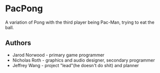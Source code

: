 # PacPong
A variation of Pong with the third player being Pac-Man, trying to eat the ball.

## Authors
* Jarod Norwood - primary game programmer
* Nicholas Roth - graphics and audio designer, secondary programmer
* Jeffrey Wang - project "lead"(he doesn't do shit) and planner

